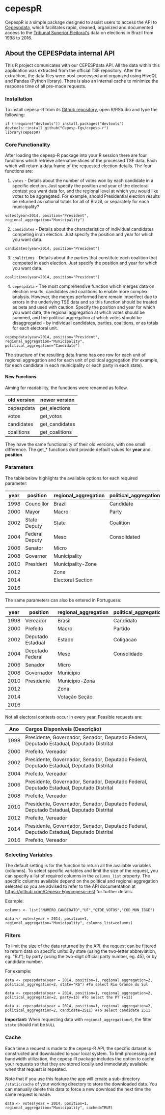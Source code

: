# cepespR

CepespR is a simple package designed to assist users to access the API to [Cepespdata](http://cepesp.io), which facilitates rapid, cleaned, organized and documented access to the [Tribunal Superior Eleitoral's](http://www.tse.jus.br/eleicoes/estatisticas/repositorio-de-dados-eleitorais) data on elections in Brazil from 1998 to 2016.  

## About the CEPESPdata internal API
This R project comunicates with our CEPESPdata API. All the data within this application was extracted from the official TSE repository. After the extraction, the data files were post-processed and organized using HiveQL and Pandas (Python library). There is also an internal cache to minimize the response time of all pre-made requests.

### Installation

To install cepesp-R from its [Github repository](https://github.com/Cepesp-Fgv/cepesp-r), open R/RStudio and type the following:


``` {.r}
if (!require("devtools")) install.packages("devtools")
devtools::install_github("Cepesp-Fgv/cepesp-r")
library(cepespR)
```

### Core Functionality

After loading the cepesp-R package into your R session there are four functions which retrieve alternative slices of the processed TSE data. Each which will return a data.frame of the requested election details. The four functions are:

1. `votes` - Details about the number of votes won by each candidate in a specific election. Just specify the position and year of the electoral contest you want data for, and the regional level at which you would like votes to be aggregated. For example, should Presidential election results be returned as national totals for all of Brazil, or separately for each municipality?

``` {.r}
votes(year=2014, position="President", regional_aggregation="Municipality")
```

2. `candidates` - Details about the characteristics of individual candidates competing in an election. Just specify the position and year for which you want data.

``` {.r}
candidates(year=2014, position="President")
```

3. `coalitions` - Details about the parties that constitute each coalition that competed in each election. Just specify the position and year for which you want data.

``` {.r}
coalitions(year=2014, position="President")
```

4. `cepespdata` - The most comprehensive function which merges data on election results, candidates and coalitions to enable more complex analysis. However, the merges performed here remain imperfect due to errors in the underlying TSE data and so this function should be treated as beta and used with caution. Specify the position and year for which you want data, the regional aggregation at which votes should be summed, and the political aggregation at which votes should be disaggregated - by individual candidates, parties, coalitions, or as totals for each electoral unit.

``` {.r}
cepespdata(year=2014, position="President", regional_aggregation="Municipality", political_aggregation="Candidate")
```

The structure of the resulting data.frame has one row for each unit of regional aggregation and for each unit of political aggregation (for example, for each candidate in each municipality or each party in each state).

#### New Functions

Aiming for readability, the functions were renamed as follow.

| old version | newer version   |
| ----------- |-----------------| 
| cepespdata  | get_elections   |
| votos       | get_votos       |
| candidates  | get_candidates  | 
| coalitions  | get_coalitions  |

They have the same functionality of their old versions, with one small difference. The get_* functions dont provide default values for __year__ and __position__.

### Parameters

The table below highlights the available options for each required parameter:

| year        | position        | regional_aggregation  | political_aggregation |
| ----------- |-----------------| ----------------------| ----------------------|
| 1998        | Councillor      | Brazil                | Candidate             |
| 2000        | Mayor           | Macro                 | Party                 |
| 2002        | State Deputy    | State                 | Coalition             |
| 2004        | Federal Deputy  | Meso                  | Consolidated          |
| 2006        | Senator         | Micro                 |                       |
| 2008        | Governor        | Municipality          |                       |
| 2010        | President       | Municipality-Zone     |                       |
| 2012        |                 | Zone                  |                       |
| 2014        |                 | Electoral Section     |                       |
| 2016        |                 |                       |                       |

The same parameters can also be entered in Portuguese:

| year        | position        | regional_aggregation  | political_aggregation |
| ----------- |-----------------| ----------------------| ----------------------|
| 1998        | Vereador      | Brasil                | Candidato             |
| 2000        | Prefeito          | Macro                 | Partido                 |
| 2002        | Deputado Estadual    | Estado                 | Coligacao             |
| 2004        | Deputado Federal  | Meso                  | Consolidado          |
| 2006        | Senador         | Micro                 |                       |
| 2008        | Governador        | Municipio          |                       |
| 2010        | Presidente       | Municipio-Zona     |                       |
| 2012        |                 | Zona                  |                       |
| 2014        |                 | Votação Seção         |                       |
| 2016        |                 |                       |                       |

Not all electoral contests occur in every year. Feasible requests are:

| Ano      | Cargos Disponíveis (Descrição) | 
| ------------------------- |:------|
| 1998                |   Presidente, Governador, Senador, Deputado Federal, Deputado Estadual, Deputado Distrital   | 
| 2000                |   Prefeito, Vereador    | 
| 2002                |   Presidente, Governador, Senador, Deputado Federal, Deputado Estadual, Deputado Distrital    |
| 2004                |   Prefeito, Vereador    | 
| 2006                |   Presidente, Governador, Senador, Deputado Federal, Deputado Estadual, Deputado Distrital    |
| 2008                |   Prefeito, Vereador    | 
| 2010                |   Presidente, Governador, Senador, Deputado Federal, Deputado Estadual, Deputado Distrital    | 
| 2012                |   Prefeito, Vereador    | 
| 2014                |   Presidente, Governador, Senador, Deputado Federal, Deputado Estadual, Deputado Distrital    | 
| 2016                |   Prefeito, Vereador    | 



### Selecting Variables
The default setting is for the function to return all the available variables (columns). To select specific variables and limit the size of the request, you can specify a list of required columns in the `columns_list` property. The specific columns available depend on the political and regional aggregation selected so you are advised to refer to the API documentation at https://github.com/Cepesp-Fgv/cepesp-rest for further details. 

Example:
```{r}
columns <- list("NUMERO_CANDIDATO","UF","QTDE_VOTOS","COD_MUN_IBGE")

data <- votes(year = 2014, position=1, regional_aggregation="Municipality", columns_list=columns)
```

### Filters
To limit the size of the data returned by the API, the request can be filtered to return data on specific units: By state (using the two-letter abbreviation, eg. "RJ"); by party (using the two-digit official party number, eg. 45), or by candidate number.

For example:
```{r}
data <- cepespdata(year = 2014, position=1, regional_aggregation=2, political_aggregation=2, state="RS") #To select Rio Grande do Sul 

data <- cepespdata(year = 2014, position=1, regional_aggregation=2, political_aggregation=2, party=13) #To select the PT (=13)

data <- cepespdata(year = 2014, position=1, regional_aggregation=2, political_aggregation=2, candidate=2511) #To select candidate 2511
```
**Important:** When requesting data with `regional_aggregation=9`, the filter `state` should not be `NULL`

### Cache
Each time a request is made to the cepesp-R API, the specific dataset is constructed and downloaded to your local system. To limit processing and bandwidth utilization, the cepesp-R package includes the option to cache your requests so that they are stored locally and immediately available when that request is repeated. 

Note that if you use this feature the app will create a sub-directory `/static/cache` of your working directory to store the downloaded data. You can manually delete this data to force a new download the next time the same request is made. 

```{r, eval=FALSE}
data <- votes(year = 2014, position=1, regional_aggregation="Municipality", cached=TRUE)
```


